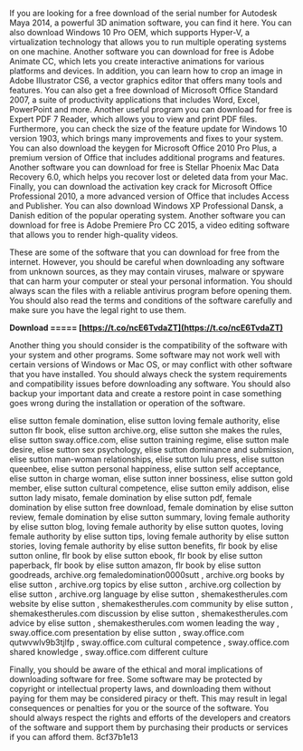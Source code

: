 If you are looking for a free download of the serial number for Autodesk Maya 2014, a powerful 3D animation software, you can find it here. You can also download Windows 10 Pro OEM, which supports Hyper-V, a virtualization technology that allows you to run multiple operating systems on one machine. Another software you can download for free is Adobe Animate CC, which lets you create interactive animations for various platforms and devices. 
 In addition, you can learn how to crop an image in Adobe Illustrator CS6, a vector graphics editor that offers many tools and features. You can also get a free download of Microsoft Office Standard 2007, a suite of productivity applications that includes Word, Excel, PowerPoint and more. Another useful program you can download for free is Expert PDF 7 Reader, which allows you to view and print PDF files.
 Furthermore, you can check the size of the feature update for Windows 10 version 1903, which brings many improvements and fixes to your system. You can also download the keygen for Microsoft Office 2010 Pro Plus, a premium version of Office that includes additional programs and features. Another software you can download for free is Stellar Phoenix Mac Data Recovery 6.0, which helps you recover lost or deleted data from your Mac.
 Finally, you can download the activation key crack for Microsoft Office Professional 2010, a more advanced version of Office that includes Access and Publisher. You can also download Windows XP Professional Dansk, a Danish edition of the popular operating system. Another software you can download for free is Adobe Premiere Pro CC 2015, a video editing software that allows you to render high-quality videos.
  
These are some of the software that you can download for free from the internet. However, you should be careful when downloading any software from unknown sources, as they may contain viruses, malware or spyware that can harm your computer or steal your personal information. You should always scan the files with a reliable antivirus program before opening them. You should also read the terms and conditions of the software carefully and make sure you have the legal right to use them.
 
**Download ===== [https://t.co/ncE6TvdaZT](https://t.co/ncE6TvdaZT)**


  
Another thing you should consider is the compatibility of the software with your system and other programs. Some software may not work well with certain versions of Windows or Mac OS, or may conflict with other software that you have installed. You should always check the system requirements and compatibility issues before downloading any software. You should also backup your important data and create a restore point in case something goes wrong during the installation or operation of the software.
 
elise sutton female domination,  elise sutton loving female authority,  elise sutton flr book,  elise sutton archive.org,  elise sutton she makes the rules,  elise sutton sway.office.com,  elise sutton training regime,  elise sutton male desire,  elise sutton sex psychology,  elise sutton dominance and submission,  elise sutton man-woman relationships,  elise sutton lulu press,  elise sutton queenbee,  elise sutton personal happiness,  elise sutton self acceptance,  elise sutton in charge woman,  elise sutton inner bossiness,  elise sutton gold member,  elise sutton cultural competence,  elise sutton emily addison,  elise sutton lady misato,  female domination by elise sutton pdf,  female domination by elise sutton free download,  female domination by elise sutton review,  female domination by elise sutton summary,  loving female authority by elise sutton blog,  loving female authority by elise sutton quotes,  loving female authority by elise sutton tips,  loving female authority by elise sutton stories,  loving female authority by elise sutton benefits,  flr book by elise sutton online,  flr book by elise sutton ebook,  flr book by elise sutton paperback,  flr book by elise sutton amazon,  flr book by elise sutton goodreads,  archive.org femaledomination0000sutt ,  archive.org books by elise sutton ,  archive.org topics by elise sutton ,  archive.org collection by elise sutton ,  archive.org language by elise sutton ,  shemakestherules.com website by elise sutton ,  shemakestherules.com community by elise sutton ,  shemakestherules.com discussion by elise sutton ,  shemakestherules.com advice by elise sutton ,  shemakestherules.com women leading the way ,  sway.office.com presentation by elise sutton ,  sway.office.com qutwvwlv9b3tjlfp ,  sway.office.com cultural competence ,  sway.office.com shared knowledge ,  sway.office.com different culture
  
Finally, you should be aware of the ethical and moral implications of downloading software for free. Some software may be protected by copyright or intellectual property laws, and downloading them without paying for them may be considered piracy or theft. This may result in legal consequences or penalties for you or the source of the software. You should always respect the rights and efforts of the developers and creators of the software and support them by purchasing their products or services if you can afford them.
 8cf37b1e13
 
